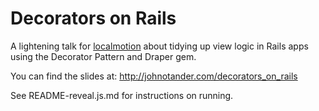 # Decorators on Rails

A lightening talk for [localmotion](http://localmotion.io) about tidying up view logic in Rails apps using the Decorator Pattern and Draper gem.

You can find the slides at: <http://johnotander.com/decorators_on_rails>

See README-reveal.js.md for instructions on running.
